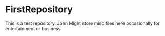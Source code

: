 # FirstRepository
This is a test repository.  John Might store misc files here occasionally for entertainment or business.
